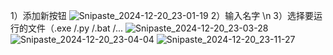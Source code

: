 1）添加新按钮
![Snipaste_2024-12-20_23-01-19](https://github.com/user-attachments/assets/b9f891e3-b373-4963-9bcf-15306f62859e)
2）输入名字 \n
3）选择要运行的文件（.exe /.py /.bat /...
![Snipaste_2024-12-20_23-03-28](https://github.com/user-attachments/assets/3e35a2fa-2986-4be8-9603-32f912477fa0)
![Snipaste_2024-12-20_23-04-04](https://github.com/user-attachments/assets/6114d9bf-352d-4e8f-84d3-659597c94329)
![Snipaste_2024-12-20_23-11-27](https://github.com/user-attachments/assets/7a346a9a-41aa-4691-9ce8-42be845a019d)
